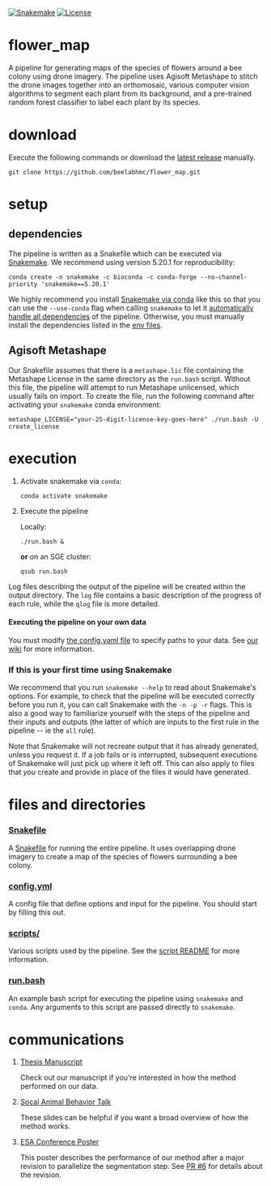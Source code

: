 [![Snakemake](https://img.shields.io/badge/snakemake-≥5.18.0-brightgreen.svg?style=flat-square)](https://snakemake.bitbucket.io)
[![License](https://img.shields.io/apm/l/vim-mode.svg)](LICENSE)

# flower_map
A pipeline for generating maps of the species of flowers around a bee colony using drone imagery. The pipeline uses Agisoft Metashape to stitch the drone images together into an orthomosaic, various computer vision algorithms to segment each plant from its background, and a pre-trained random forest classifier to label each plant by its species.

# download
Execute the following commands or download the [latest release](https://github.com/beelabhmc/flower_map/releases/latest) manually.
```
git clone https://github.com/beelabhmc/flower_map.git
```

# setup
## dependencies
The pipeline is written as a Snakefile which can be executed via [Snakemake](https://snakemake.readthedocs.io). We recommend using version 5.20.1 for reproducibility:
```
conda create -n snakemake -c bioconda -c conda-forge --no-channel-priority 'snakemake==5.20.1'
```
We highly recommend you install [Snakemake via conda](https://snakemake.readthedocs.io/en/stable/getting_started/installation.html#installation-via-conda) like this so that you can use the `--use-conda` flag when calling `snakemake` to let it [automatically handle all dependencies](https://snakemake.readthedocs.io/en/stable/snakefiles/deployment.html#integrated-package-management) of the pipeline. Otherwise, you must manually install the dependencies listed in the [env files](envs).

## Agisoft Metashape
Our Snakefile assumes that there is a `metashape.lic` file containing the Metashape License in the same directory as the `run.bash` script. Without this file, the pipeline will attempt to run Metashape unlicensed, which usually fails on import. To create the file, run the following command after activating your `snakemake` conda environment:
```
metashape_LICENSE="your-25-digit-license-key-goes-here" ./run.bash -U create_license
```

# execution
1. Activate snakemake via `conda`:
    ```
    conda activate snakemake
    ```
2. Execute the pipeline

    Locally:
    ```
    ./run.bash &
    ```
    __or__ on an SGE cluster:
    ```
    qsub run.bash
    ```
Log files describing the output of the pipeline will be created within the output directory. The `log` file contains a basic description of the progress of each rule, while the `qlog` file is more detailed.

#### Executing the pipeline on your own data
You must modify [the config.yaml file](config.yml) to specify paths to your data. See [our wiki](https://github.com/beelabhmc/flower_map/wiki) for more information.

### If this is your first time using Snakemake
We recommend that you run `snakemake --help` to read about Snakemake's options. For example, to check that the pipeline will be executed correctly before you run it, you can call Snakemake with the `-n -p -r` flags. This is also a good way to familiarize yourself with the steps of the pipeline and their inputs and outputs (the latter of which are inputs to the first rule in the pipeline -- ie the `all` rule).

Note that Snakemake will not recreate output that it has already generated, unless you request it. If a job fails or is interrupted, subsequent executions of Snakemake will just pick up where it left off. This can also apply to files that *you* create and provide in place of the files it would have generated.

# files and directories
### [Snakefile](Snakefile)
A [Snakefile](https://snakemake.readthedocs.io/en/stable/) for running the entire pipeline. It uses overlapping drone imagery to create a map of the species of flowers surrounding a bee colony.

### [config.yml](config.yml)
A config file that define options and input for the pipeline. You should start by filling this out.

### [scripts/](scripts)
Various scripts used by the pipeline. See the [script README](scripts/README.md) for more information.

### [run.bash](run.bash)
An example bash script for executing the pipeline using `snakemake` and `conda`. Any arguments to this script are passed directly to `snakemake`.

# communications
1. [Thesis Manuscript](https://scholar.google.com/citations?view_op=view_citation&hl=en&user=6iMJCn0AAAAJ&citation_for_view=6iMJCn0AAAAJ:u-x6o8ySG0sC)

    Check out our manuscript if you're interested in how the method performed on our data.
2. [Socal Animal Behavior Talk](https://drive.google.com/uc?export=download&id=1eRfbXQf6hF5KsSne43bRyd7DVkIsbbmf)

    These slides can be helpful if you want a broad overview of how the method works.
3. [ESA Conference Poster](https://drive.google.com/uc?export=download&id=1esQWCZAeV6C7Y5LKXDELlHBEMBmeHaA6)

    This poster describes the performance of our method after a major revision to parallelize the segmentation step. See [PR #6](/pull/6) for details about the revision.
